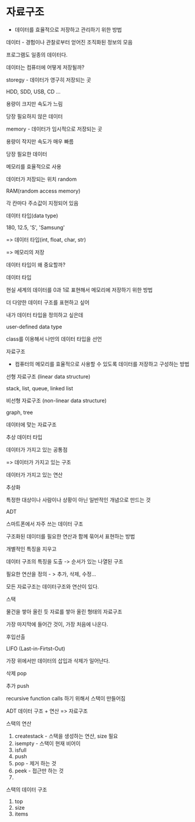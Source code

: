 # 자료구조

- 데이터를 효율적으로 저장하고 관리하기 위한 방법



데이터 - 경험이나 관찰로부터 얻어진 조직화된 정보의 모음

프로그램도 일종의 데이터다.



데이터는 컴퓨터에 어떻게 저장될까?

storegy - 데이터가 영구히 저장되는 곳

HDD, SDD, USB, CD ...

용량이 크지만 속도가 느림

당장 필요하지 않은 데이터

 memory - 데이터가 임시적으로 저장되는 곳

용량이 작지만 속도가 매우 빠름

당장 필요한 데이터

메모리를 효율적으로 사용

데이터가 저장되는 위치 random

RAM(random access memory)

각 칸마다 주소값이 지정되어 있음



데이터 타입(data type)

180, 12.5, 'S', 'Samsung' 

=> 데이터 타입(int, float, char, str)

=> 메모리의 저장



데이터 타입이 왜 중요할까?



데이터 타입

현실 세계의 데이터를 0과 1로 표현해서 메모리에 저장하기 위한 방법

더 다양한 데이터 구조를 표현하고 싶어

내가 데이터 타입을 정의하고 싶은데

user-defined data type

class를 이용해서 나만의 데이터 타입을 선언

자료구조

- 컴퓨터의 메모리를 효율적으로 사용할 수 있도록 데이터를 저장하고 구성하는 방법



선형 자료구조 (linear data structure)

stack,  list,  queue,  linked list



비선형 자료구조 (non-linear data structure)

graph,  tree



데이터에 맞는 자료구조



추상 데이터 타입

데이터가 가지고 있는 공통점

=> 데이터가 가지고 있는 구조

데이터가 가지고 있는 연산



추상화

특정한 대상이나 사람이나 상황이 아닌 일반적인 개념으로 만드는 것



ADT

스마트폰에서 자주 쓰는 데이터 구조

구조화된 데이터를 필요한 연산과 함께 묶어서 표현하는 방법

개별적인 특징을 지우고

데이터 구조의 특징을 도출 -> 순서가 있는 나열된 구조

필요한 연산을 정의 - > 추가, 삭제, 수정...



모든 자료구조는 데이터구조와 연산이 있다.



스택

물건을 쌓아 올린 듯 자료를 쌓아 올린 형태의 자료구조

가장 마지막에 들어간 것이, 가장 처음에 나온다.

후입선출

LIFO (Last-in-Firtst-Out)

가장 위에서만 데이터의 삽입과 삭제가 일어난다.



삭제 pop

추가 push

recursive function calls 하기 위해서 스택이 만들어짐

ADT 데이터 구조 + 연산 => 자료구조



스택의 연산

1. createstack - 스택을 생성하는 연산, size 필요
2. isempty - 스택이 현재 비어이
3. isfull
4. push
5. pop - 제거 하는 것
6. peek - 접근만 하는 것
7. 

스택의 데이터 구조

1. top
2. size
3. items



